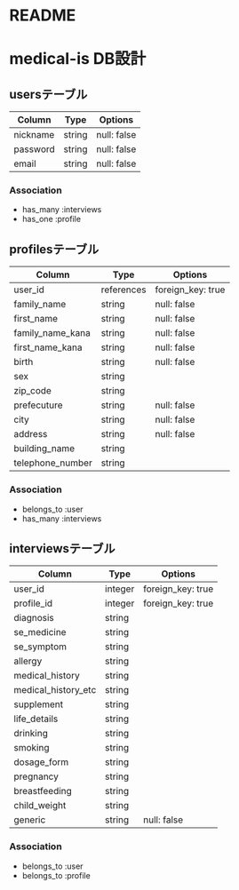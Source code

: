 # README

# medical-is DB設計
## usersテーブル
|Column|Type|Options|
|------|----|-------|
|nickname|string|null: false|
|password|string|null: false|
|email|string|null: false|
### Association
- has_many :interviews
- has_one :profile

## profilesテーブル
|Column|Type|Options|
|------|----|-------|
|user_id|references|foreign_key: true|
|family_name|string|null: false|
|first_name|string|null: false|
|family_name_kana|string|null: false|
|first_name_kana|string|null: false|
|birth|string|null: false|
|sex|string||
|zip_code|string||
|prefecuture|string|null: false|
|city|string|null: false|
|address|string|null: false|
|building_name|string||
|telephone_number|string|
### Association
- belongs_to :user
- has_many :interviews

## interviewsテーブル
|Column|Type|Options|
|------|----|-------|
|user_id|integer|foreign_key: true|
|profile_id|integer|foreign_key: true|
|diagnosis|string||
|se_medicine|string||
|se_symptom|string||
|allergy|string||
|medical_history|string||
|medical_history_etc|string||
|supplement|string||
|life_details|string||
|drinking|string||
|smoking|string||
|dosage_form|string||
|pregnancy|string||
|breastfeeding|string||
|child_weight|string||
|generic|string|null: false|
### Association
- belongs_to :user
- belongs_to :profile
